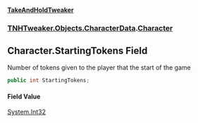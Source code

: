 #### [TakeAndHoldTweaker](index.md 'index')
### [TNHTweaker.Objects.CharacterData](TNHTweaker.Objects.CharacterData.md 'TNHTweaker.Objects.CharacterData').[Character](TNHTweaker.Objects.CharacterData.Character.md 'TNHTweaker.Objects.CharacterData.Character')

## Character.StartingTokens Field

Number of tokens given to the player that the start of the game

```csharp
public int StartingTokens;
```

#### Field Value
[System.Int32](https://docs.microsoft.com/en-us/dotnet/api/System.Int32 'System.Int32')
